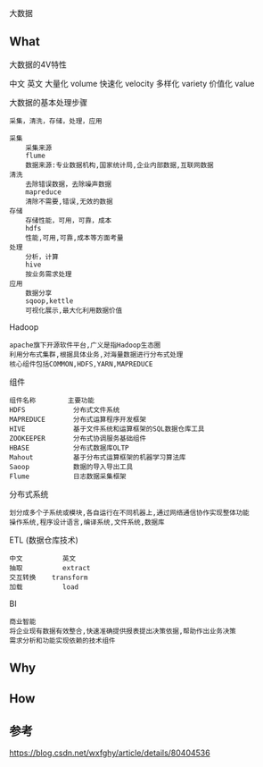 大数据

## What

大数据的4V特性

中文    英文
大量化    volume
快速化    velocity
多样化    variety
价值化    value

大数据的基本处理步骤

    采集，清洗，存储，处理，应用
    
    采集
        采集来源
        flume 
        数据来源:专业数据机构,国家统计局,企业内部数据,互联网数据
    清洗
        去除错误数据，去除噪声数据
        mapreduce 
        清除不需要,错误,无效的数据
    存储
        存储性能，可用，可靠，成本
        hdfs 
        性能,可用,可靠,成本等方面考量
    处理
        分析，计算
        hive
        按业务需求处理
    应用
        数据分享
        sqoop,kettle
        可视化展示,最大化利用数据价值

Hadoop

    apache旗下开源软件平台,广义是指Hadoop生态圈
    利用分布式集群,根据具体业务,对海量数据进行分布式处理
    核心组件包括COMMON,HDFS,YARN,MAPREDUCE

组件

    组件名称        主要功能
    HDFS            分布式文件系统
    MAPREDUCE       分布式运算程序开发框架
    HIVE            基于文件系统和运算框架的SQL数据仓库工具
    ZOOKEEPER       分布式协调服务基础组件
    HBASE           分布式数据库OLTP
    Mahout          基于分布式运算框架的机器学习算法库
    Saoop           数据的导入导出工具
    Flume           日志数据采集框架

分布式系统

    划分成多个子系统或模块,各自运行在不同机器上,通过网络通信协作实现整体功能
    操作系统,程序设计语言,编译系统,文件系统,数据库

ETL (数据仓库技术)

    中文      	英文
    抽取      	extract
    交互转换	transform
    加载      	load

BI

    商业智能
    将企业现有数据有效整合,快速准确提供报表提出决策依据,帮助作出业务决策
    需求分析和功能实现依赖的技术组件

## Why

## How




## 参考

https://blog.csdn.net/wxfghy/article/details/80404536